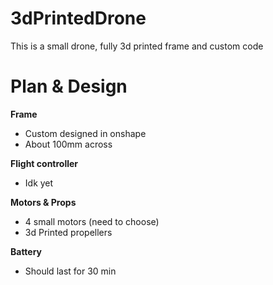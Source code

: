 # 3dPrintedDrone
This is a small drone, fully 3d printed frame and custom code
# Plan & Design
**Frame**
  - Custom designed in onshape
  - About 100mm across

**Flight controller**
  - Idk yet

**Motors & Props**
  - 4 small motors (need to choose)
  - 3d Printed propellers

**Battery**
  - Should last for 30 min

